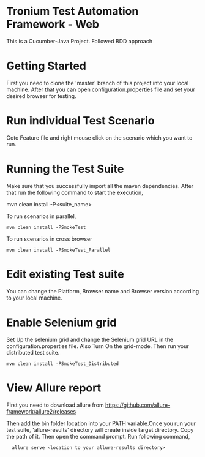 # Tronium Test Automation Framework  - Web
This is a Cucumber-Java Project. Followed BDD approach

# Getting Started
 First you need to clone the 'master' branch of this project into your local machine. After that you can open configuration.properties file and set your desired browser for testing.
 
# Run individual Test Scenario

Goto Feature file and right mouse click on the scenario which you want to run.

# Running the Test Suite
  
 Make sure that you successfully import all the maven dependencies. After that run the following command to start the execution,

  mvn clean install -P<suite_name>
  
  To run scenarios in parallel,
  
    mvn clean install -PSmokeTest
    
  To run scenarios in cross browser
  
    mvn clean install -PSmokeTest_Parallel
  
# Edit existing Test suite

You can change the Platform, Browser name and Browser version according to your local machine.

# Enable Selenium grid

Set Up the selenium grid and change the Selenium grid URL in the configuration.properties file. Also Turn On the grid-mode. Then run your distributed test suite.

    mvn clean install -PSmokeTest_Distributed
  
# View Allure report 

First you need to download allure from https://github.com/allure-framework/allure2/releases

Then add the bin folder location into your PATH variable.Once you run your test suite, 'allure-results' directory will create inside target directory. Copy the path of it. Then open the command prompt. Run following command,

      allure serve <location to your allure-results directory>
  
